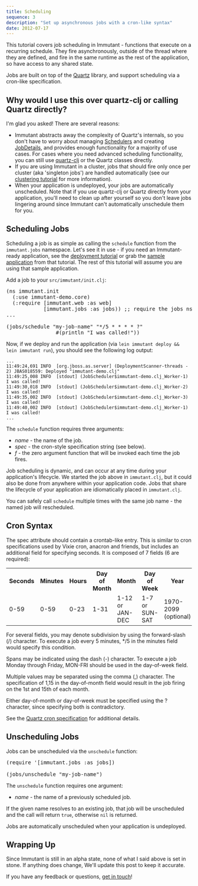 ```yaml
---
title: Scheduling
sequence: 3
description: "Set up asynchronous jobs with a cron-like syntax"
date: 2012-07-17
---
```



This tutorial covers job scheduling in Immutant - functions that execute on a recurring 
schedule. They fire asynchronously, outside of the thread where they are 
defined, and fire in the same runtime as the rest of the application, so 
have access to any shared state.

Jobs are built on top of the [Quartz] library, and support scheduling via a 
cron-like specification. 

## Why would I use this over quartz-clj or calling Quartz directly?

I'm glad you asked! There are several reasons:

* Immutant abstracts away the complexity of Quartz's internals, so you don't
  have to worry about managing [Schedulers] and creating [JobDetails], and
  provides enough functionality for a majority of use cases. For 
  cases where you need advanced scheduling functionality, you can still use
  [quartz-clj] or the Quartz classes directly.
* If you are using Immutant in a cluster, jobs that should fire only once per
  cluster (aka 'singleton jobs') are handled automatically (see our 
  [clustering tutorial] for more information).
* When your application is undeployed, your jobs are automatically unscheduled.
  Note that if you use quartz-clj or Quartz directly from your application,
  you'll need  to clean up after yourself so you don't leave jobs lingering around 
  since Immutant can't automatically unschedule them for you.

## Scheduling Jobs

Scheduling a job is as simple as calling the `schedule` function from the
`immutant.jobs` namespace. Let's see it in use - if you need
an Immutant-ready application, see the [deployment tutorial] or grab the
[sample application] from that tutorial. The rest of this tutorial will 
assume you are using that sample application.

Add a job to your `src/immutant/init.clj`:

<pre class="syntax clojure">(ns immutant.init
  (:use immutant-demo.core)
  (:require [immutant.web :as web]
            [immutant.jobs :as jobs)) ;; require the jobs ns
...

(jobs/schedule "my-job-name" "*/5 * * * * ?" 
                #(println "I was called!"))</pre>

Now, if we deploy and run the application (via `lein immutant deploy && lein immutant run`),
you should see the following log output:

    ...
    11:49:24,691 INFO  [org.jboss.as.server] (DeploymentScanner-threads - 2) JBAS018559: Deployed "immutant-demo.clj"
    11:49:25,008 INFO  [stdout] (JobScheduler$immutant-demo.clj_Worker-1) I was called!
    11:49:30,018 INFO  [stdout] (JobScheduler$immutant-demo.clj_Worker-2) I was called!
    11:49:35,002 INFO  [stdout] (JobScheduler$immutant-demo.clj_Worker-3) I was called!
    11:49:40,002 INFO  [stdout] (JobScheduler$immutant-demo.clj_Worker-1) I was called!
    ...
    
The `schedule` function requires three arguments:

* *name* - the name of the job.
* *spec* - the cron-style specification string (see below).
* *f* - the zero argument function that will be invoked each time the job fires.

Job scheduling is dynamic, and can occur at any time during your application's lifecycle. 
We started the job above in `immutant.clj`, but it could also be done from anywhere within 
your application code. Jobs that share the lifecycle of your application are idiomatically 
placed in `immutant.clj`.

You can safely call `schedule` multiple times with the same job name - the named job will 
rescheduled.
  
## Cron Syntax

The spec attribute should contain a crontab-like entry. This is similar to cron specifications
used by Vixie cron, anacron and friends, but includes an additional field for specifying seconds.
It is composed of 7 fields (6 are required):

<table class="fancy">
    <tr><th>Seconds</th><th>Minutes</th><th>Hours</th><th>Day of Month</th><th>Month</th><th>Day of Week</th><th>Year</th></tr>
    <tr><td>0-59</td><td>0-59</td><td>0-23</td><td>1-31</td><td>1-12 or JAN-DEC</td><td>1-7 or SUN-SAT</td><td>1970-2099 (optional)</td></tr>
</table>

For several fields, you may denote subdivision by using the forward-slash (/) character. To execute a job 
every 5 minutes, */5 in the minutes field would specify this condition.

Spans may be indicated using the dash (-) character. To execute a job Monday through Friday, MON-FRI 
should be used in the day-of-week field.

Multiple values may be separated using the comma (,) character. The specification of 1,15 in the 
day-of-month field would result in the job firing on the 1st and 15th of each month.

Either day-of-month or day-of-week must be specified using the ? character, since specifying
both is contradictory.

See the [Quartz cron specification] for additional details.


## Unscheduling Jobs
  
Jobs can be unscheduled via the `unschedule` function:

<pre class="syntax clojure">(require '[immutant.jobs :as jobs])
    
(jobs/unschedule "my-job-name")</pre>

The `unschedule` function requires one argument:

* *name* - the name of a previously scheduled job.

If the given name resolves to an existing job, that job will be unscheduled and the call will
return `true`, otherwise `nil` is returned.

Jobs are automatically unscheduled when your application is undeployed.

## Wrapping Up

Since Immutant is still in an alpha state, none of what I said above is set in stone. If 
anything does change, We'll update this post to keep it accurate. 

If you have any feedback or questions, [get in touch]! 

[Quartz]: http://quartz-scheduler.org/
[quartz-clj]: https://github.com/mdpendergrass/quartz-clj
[Schedulers]: http://quartz-scheduler.org/api/1.8.5/org/quartz/Scheduler.html
[JobDetails]: http://quartz-scheduler.org/api/1.8.5/org/quartz/JobDetail.html
[CronTrigger]: http://quartz-scheduler.org/api/1.8.5/org/quartz/CronTrigger.html
[SimpleTrigger]: http://quartz-scheduler.org/api/1.8.5/org/quartz/SimpleTrigger.html
[clustering tutorial]: ../clustering/
[deployment tutorial]: ../deploying/
[sample application]: https://github.com/immutant/immutant-basic-web-demo
[Quartz cron specification]: http://www.quartz-scheduler.org/documentation/quartz-1.x/tutorials/TutorialLesson06
[get in touch]: /community






